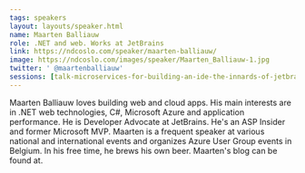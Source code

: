 ```yaml
---
tags: speakers
layout: layouts/speaker.html
name: Maarten Balliauw
role: .NET and web. Works at JetBrains
link: https://ndcoslo.com/speaker/maarten-balliauw/
image: https://ndcoslo.com/images/speaker/Maarten_Balliauw-1.jpg
twitter: ' @maartenballiauw'
sessions: [talk-microservices-for-building-an-ide-the-innards-of-jetbrains-rider]
---
```

Maarten Balliauw loves building web and cloud apps. His main interests are in .NET web technologies, C#, Microsoft Azure and application performance. He is Developer Advocate at JetBrains. He's an ASP Insider and former Microsoft MVP. Maarten is a frequent speaker at various national and international events and organizes Azure User Group events in Belgium. In his free time, he brews his own beer. Maarten's blog can be found at.
